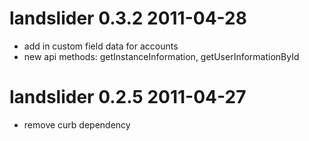 # landslider 0.3.2 2011-04-28

 * add in custom field data for accounts
 * new api methods: getInstanceInformation, getUserInformationById

# landslider 0.2.5 2011-04-27

 * remove curb dependency